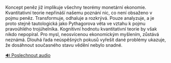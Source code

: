 
Koncept peněz již implikuje všechny teorémy monetární ekonomie. Kvantitativní teorie nepřináší našemu poznání nic, co není obsaženo v pojmu peněz. Transformuje, odhaluje a rozkrývá. Pouze analyzuje, a je proto stejně tautologická jako Pythagorova věta ve vztahu k pojmu pravoúhlého trojúhelníka. Kognitivní hodnotu kvantitativní teorie by však nikdo nepopíral. Pro mysl, neosvícenou ekonomickým myšlením, zůstává neznámá. Dlouhá řada neúspěšných pokusů vyřešit dané problémy ukazuje, že dosáhnout současného stavu vědění nebylo snadné.

[🔊 Poslechnout audio](/data/7-paragraphs/audio/chapter_16/para_001-Koncept-penz-ji-implikuje-vechny-teormy-monet.mp3)
